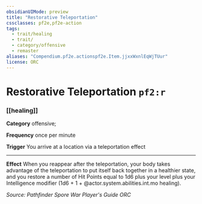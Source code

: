```yaml
---
obsidianUIMode: preview
title: "Restorative Teleportation"
cssclasses: pf2e,pf2e-action
tags:
  - trait/healing
  - trait/
  - category/offensive
  - remaster
aliases: "Compendium.pf2e.actionspf2e.Item.jjxxWxnlEqWjTUur"
license: ORC
---
```

# Restorative Teleportation `pf2:r`

### [[healing]]

**Category** offensive; 




**Frequency** once per minute

**Trigger** You arrive at a location via a teleportation effect

* * *

**Effect** When you reappear after the teleportation, your body takes advantage of the teleportation to put itself back together in a healthier state, and you restore a number of Hit Points equal to 1d6 plus your level plus your Intelligence modifier (1d6 + 1 + @actor.system.abilities.int.mo healing).

*Source: Pathfinder Spore War Player's Guide*
*ORC*